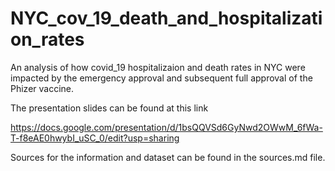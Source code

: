 # NYC_cov_19_death_and_hospitalization_rates
An analysis of how covid_19 hospitalizaion and death rates in NYC were impacted by the emergency approval and subsequent full approval of the Phizer vaccine.

The presentation slides can be found at this link

https://docs.google.com/presentation/d/1bsQQVSd6GyNwd2OWwM_6fWa-T-f8eAE0hwybI_uSC_0/edit?usp=sharing 


Sources for the information and dataset can be found in the sources.md file.